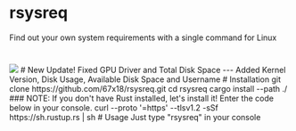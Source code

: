# rsysreq
Find out your own system requirements with a single command for Linux
#
<img src=https://cdn.discordapp.com/attachments/1035930450851537008/1121591827158544508/image.png>
# New Update!
Fixed GPU Driver and Total Disk Space --- Added Kernel Version, Disk Usage, Available Disk Space and Username
# Installation
    git clone https://github.com/67x18/rsysreq.git
    cd rsysreq
    cargo install --path ./
 ### NOTE: If you don't have Rust installed, let's install it! Enter the code below in your console.
    curl --proto '=https' --tlsv1.2 -sSf https://sh.rustup.rs | sh
# Usage
Just type "rsysreq" in your console
